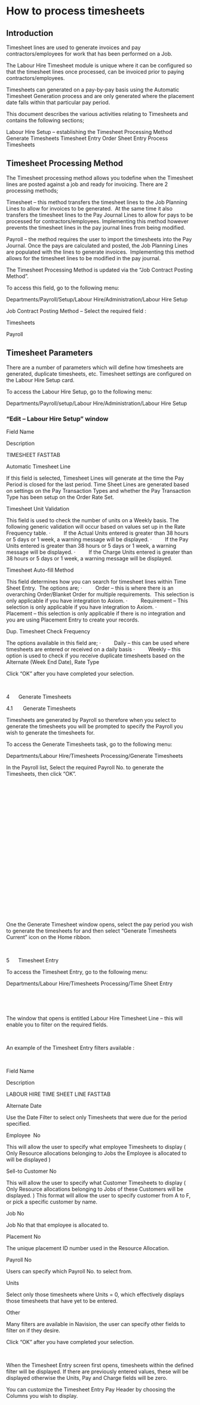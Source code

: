 # How to process timesheets

## Introduction

Timesheet lines are used to generate invoices and pay contractors/employees for work that
has been performed on a Job.

The Labour Hire Timesheet module is unique where it can be configured so that the timesheet
lines once processed, can be invoiced prior to paying contractors/employees.  

Timesheets can generated on a pay-by-pay basis using the Automatic Timesheet Generation
process and are only generated where the placement date falls within that particular 
pay period.  

This document describes the various activities relating to Timesheets and contains the
following sections;

Labour Hire Setup – establishing the Timesheet Processing Method
Generate Timesheets
Timesheet Entry 
 Order Sheet Entry
Process Timesheets         


## Timesheet Processing Method

The Timesheet processing method allows you todefine when the Timesheet lines are posted
against a job and ready for invoicing. There are 2 processing methods;

Timesheet – this method transfers the timesheet lines to the Job Planning Lines to allow
for invoices to be generated.  At the same time it also transfers the timesheet lines to
the Pay Journal Lines to allow for pays to be processed for contractors/employees. 
Implementing this method however prevents the timesheet lines in the pay journal lines 
from being modified.

Payroll – the method requires the user to import the timesheets into the Pay Journal. Once
the pays are calculated and posted, the Job Planning Lines are populated with the lines to
generate invoices.  Implementing this method allows for the timesheet lines to be modified
in the pay journal.  

The Timesheet Processing Method is updated via the “Job Contract Posting Method”.

To access this field, go to the following menu:

Departments/Payroll/Setup/Labour Hire/Administration/Labour Hire Setup

Job Contract Posting Method – Select the required field :

  Timesheets  

  Payroll       
  

## Timesheet Parameters

There are a number of parameters which will define how timesheets are generated, duplicate 
timesheets, etc. Timesheet settings are configured on the Labour Hire Setup card.

To access the Labour Hire Setup, go to the following menu:

Departments/Payroll/setup/Labour Hire/Administration/Labour Hire Setup

### “Edit – Labour Hire Setup” window

  
   
   Field Name
   
   
   Description
   
  
 
 
  
  TIMESHEET FASTTAB
  
 
 
  
  Automatic Timesheet Line
  
  
  If this field is selected, Timesheet Lines will
  generate at the time the Pay Period is closed for the last period.
  Time Sheet Lines are generated based on
  settings on the Pay Transaction Types and whether the Pay Transaction Type
  has been setup on the Order Rate Set.  
  
 
 
  
  Timesheet Unit Validation
  
  
  This field is used to check the number of units
  on a Weekly basis.
  The following generic validation will occur
  based on values set up in the Rate Frequency table.
  ·        
  If the Actual Units entered
  is greater than 38 hours or 5 days or 1 week, a warning message will be
  displayed.
  ·        
  If the Pay Units entered is
  greater than 38 hours or 5 days or 1 week, a warning message will be
  displayed.
  ·        
  If the Charge Units entered
  is greater than 38 hours or 5 days or 1 week, a warning message will be displayed.
  
  
 
 
  
  Timesheet Auto-fill Method
  
  
  This field determines how you can search for
  timesheet lines within Time Sheet Entry. 
  The options are;
  ·        
  Order – this
  is where there is an overarching Order/Blanket Order for multiple
  requirements.  This selection is only
  applicable if you have integration to Axiom.
  ·        
  Requirement –
  This selection is only applicable if you have integration to Axiom.
  ·        
  Placement –
  this selection is only applicable if there is no integration and you are
  using Placement Entry to create your records. 
  
 
 
  
  Dup. Timesheet Check Frequency
  
  
  The options available in this field are;
  ·        
  Daily – this
  can be used where timesheets are entered or received on a daily basis
  ·        
  Weekly – this
  option is used to check if you receive duplicate timesheets based on the
  Alternate (Week End Date), Rate Type
  
 
 
  
  Click “OK” after
  you have completed your selection.
  
 


 

4     
Generate Timesheets

4.1      
Generate Timesheets

Timesheets are generated by Payroll so
therefore when you select to generate the timesheets you will be prompted to
specify the Payroll you wish to generate the timesheets for.

To access the Generate Timesheets task, go to
the following menu:

Departments/Labour Hire/Timesheets Processing/Generate
Timesheets 

In the Payroll list, Select the required
Payroll No. to generate the Timesheets, then click “OK”.




 
  
 
 
  
  
 


 

 

 

 

 

 

 

 

 

 

 

 



One the Generate Timesheet window opens, select the pay
period you wish to generate the timesheets for and then select “Generate Timesheets Current”
icon on the Home ribbon.  

 

5     
Timesheet Entry

To access the Timesheet Entry, go to the
following menu:

Departments/Labour Hire/Timesheets
Processing/Time Sheet Entry

 



 

The window that
opens is entitled Labour Hire Timesheet Line – this will enable you to filter
on the required fields.

 

An example of the
Timesheet Entry filters available :

 


 
  
   
   Field Name
   
   
   Description
   
  
 
 
  
  LABOUR HIRE TIME SHEET LINE FASTTAB
  
 
 
  
  Alternate Date
  
  
  Use the Date Filter to select only Timesheets
  that were due for the period specified.
  
 
 
  
  Employee 
  No
  
  
  This will allow the user to specify what
  employee Timesheets to display ( Only Resource allocations belonging to Jobs
  the Employee is allocated to will be displayed )
  
 
 
  
  Sell-to Customer No
  
  
  This will allow the user to specify what
  Customer Timesheets to display ( Only Resource allocations belonging to Jobs
  of these Customers will be displayed. ) This format will allow the user to
  specify customer from A to F, or pick a specific customer by name.
  
 
 
  
  Job No
  
  
  Job No that that employee is allocated to.
  
 
 
  
  Placement No
  
  
  The unique placement ID number used in the
  Resource Allocation.
  
 
 
  
  Payroll No
  
  
  Users can specify which Payroll No. to select
  from.
  
 
 
  
  Units
  
  
  Select only those timesheets where Units = 0,
  which effectively displays those timesheets that have yet to be entered. 
  
 
 
  
  Other
  
  
  Many filters are available in Navision, the
  user can specify other fields to filter on if they desire.  
  
 
 
  
  Click “OK” after
  you have completed your selection.
  
 


 

When the Timesheet
Entry screen first opens, timesheets within the defined filter will be
displayed. If there are previously entered values, these will be displayed
otherwise the Units, Pay and Charge fields will be zero.

You can customize the
Timesheet Entry Pay Header by choosing the Columns you wish to display.  

 

 

 

 

 

 

 

 

Select from the
available columns, then press “Add” this will
transfer to the ‘Show columns in this order’. 

Once you have
completed your selection, click ‘OK’ to be
returned to the main Timesheet Entry Screen.

 

 

 

 

 

 

 

 

 




 
  
   
   Field Name
   
   
   Description
   
  
 
 
  
  Employee Number
  
  
  Employee Number.
  
 
 
  
  Placement ID
  
  
  The unique placement ID number used in the
  Resource Allocation.
  
 
 
  
  Job No
  
  
  Job No. that the employee is allocated to.
  
 
 
  
  Job Task No
  
  
  Relates to the Requirement and is created with
  a position and how many employees are required.
  
 
 
  
  Customer Name
  
  
  Name of customer who owns this Job employee
  working on.
  
 
 
  
  Employee Name
  
  
  Displays the Employee Name.
  
 
 
  
  W/E Date
  
  
  This will be the week ending date for this
  transaction.
  
 
 
  
  Rate Type
  
  
  Rate Type used. Will default to whatever is set
  up in the Rate set.
  
 
 
  
  Frequency
  
  
  Depending on the Rate Set, this will be the
  Rate Frequency that has been defined. Valid rates are Hour/Day/Week/Month.
  
 
 
  
  Total Actual Units
  
  
  This will be the total number of Actual Units
  and will be dependent on how the rate set is defined – if the Rate Set is in
  hours this will be Hours, if the Rate Set is in Days this will be in days,
  etc.
  
 
 
  
  Pay Units
  
  
  This will be the total number of Units to be
  paid to the employee and will be dependent on how the rate set is defined –
  if the Rate Set is in hours this will be in hours, if the Rate Set is in Days
  this will be days, etc. Pay Units will default from the figure entered in
  Actual units and the same units per day rules apply.
  
 
 
  
  Pay Monday Units, Pay Tuesday Units…Pay Sunday
  Units
  
  
  There will be a field for each day of the week.
  This will record the actual pay for each day. These values default from the
  Actual per day amounts.
  
 
 
  
  Total Charge Units
  
  
  This will default from the Pay Units, however
  the user can change it.
  
 
 
  
  Pay Rate
  
  
  Rate at which the Employee is paid for this
  Job.
  
 
 
  
  Pay Amount
  
  
  This will be calculated as Units * the Pay
  Rate.
  
 
 
  
  Charge Rate
  
  
  Rate at which the Client is charged for this
  Job. 
  
 


5.1      
Entering or Adding Another Timesheet Line

A user can add a new line by positioning the
cursor on the Employee ‘No’ and selecting “Copy Employee” icon from the Home ribbon.



 

Depending on the sorting
sequence of the Time Sheet Entry table, the new line will appear at the bottom
of the screen.

5.2      
Customer Specific Fields

Customer Specific Fields is designed to allow you to capture
other information which can be reported back to a client on an invoice. 

 

The Customer Specific
Fields icon is available for selection on the Navigate ribbon in Time Sheet
Entry.




 
  
 
 
  
  
 


 

 

 

 



The Customer Specific Fields screen shows the
10 user Defined fields as seen on customer and contractor records.

Only those fields marked as being mandatory
by the customer data is being entered for will be available to enter data into.
These particular fields will also display the label used by the relevant
customer.

If information has been entered on the
Payroll Employee card, then this will default into the data entry screen.

This screen will be launched automatically
once units have been entered if this customer has specified that certain fields
are mandatory during data entry.




 
  
 
 
  
  
 


 

 

 

 

 

 

 

 

 

 

 

 



5.3      
Purchase Order Budgets

Purchase Order Budgets is designed to allow you to manage
Purchase Orders for a client. 

 

The Purchase Order
Budgets icon is available for selection on the Navigate ribbon in Time Sheet
Entry.




 
  
 
 
  
  
 


 

 



To access the Labour Hire Setup task, go to
the following menu:

 

The Purchase Order Budgets screen shows
Purchase Order Number, Purchase Order Date, Customer Number and Name the
purchase order belongs to, Total Value of Purchase Order and remaining value
left on the purchase order.

If there is a purchase order set up for this
customer then entry into this screen will be mandatory. If this contractor/employee
has been assigned to a purchase order that has enough dollars left to cover the
charge amount of this transaction, then the screen will not be launched,
otherwise if the value of this transaction exceeds the value of the purchase
order then a warning message will appear. 





 
  
 
 
  
  
 


 

 

 

 

 

 

 

 

 

 



5.3.1    
“Edit – Budget Pop Up Box” window


 
  
   
   Field Name
   
   
   Description
   
  
 
 
  
  PURCHASE ORDER BUDGET FASTTAB
  
 
 
  
  Employee Name
  
  
  This field will display the Employee’s Name.
  
 
 
  
  Purchase Order Budget No.
  
  
  This field will display the Purchase Order Budget No.
  
 
 
  
  Start Date 
  
  
  This field will display the Start Date of the Purchase
  Order Budget.
  
 
 
  
  End Date
  
  
  This field will display the End Date of the Purchase Order
  Budget.
  
 
 
  
  Customer No.
  
  
  This field will display the Customer No. of the Purchase
  Order Budget.
  
 
 
  
  Customer Name
  
  
  This field will display the Customer Name.
  
 
 
  
  Budgeted Value
  
  
  This field will display the Budgeted Value of the Purchase
  Order Budget.
  
 
 
  
  Amount Remaining
  
  
  This field will display the Amount Remaining of the
  Purchase Order Budget.
  
 


 

5.4      
Show Missing Timesheets

The Show Missing Timesheets function is designed to allow
you to manage missing timesheets for the Payroll. 

 

 

 

 

 





 

5.4.1    
“Edit – Missing Timesheets” window


 
  
   
   Field Name
   
   
   Description
   
  
 
 
  
  DETAILS FASTTAB
  
 
 
  
  E-Mail Message
  
  
  This field is used to identify a template message for
  Timesheet reminders can be issued.
  
 
 
  
  Select
  
  
  You can nominate individual lines so that Timesheet
  reminders can be issued.
   
  There are “Select All” and “Deselect All” icons available
  on the Home ribbon to assist you in selecting the records.
  
 
 
  
  Employee No.
  
  
  This field is the Employee’s No.
  
 
 
  
  Employee Name
  
  
  This field is the Employee’s Name
  
 
 
  
  Placement No.
  
  
  This field is the Placement No. 
  
 
 
  
  Week Ending Date
  
  
  This field is the Week Ending Date of the missing
  Timesheet.
  
 
 
  
  E-Mail
  
  
  This field is the Employee’s E-Mail address where the
  Timesheet reminder will be sent to.
  
 
 
  
  Phone No.
  
  
  This field is the Employee’s Phone No. in case they
  haven’t provided an E-Mail address.
  
 
 
  
  Timesheet Expected
  
  
  This field will be selected if there is a Timesheet
  Expected.
  
 
 
  
  Timesheet Submitted
  
  
  This field will default to “No” until such time that the
  Timesheet has been submitted.
  
 
 
  
  Click “OK” after
  you have completed your selection.
  
 


 

5.5      
Totals Summary Report

The Total Summary Report will provide you
with a summary of the hours which have been entered for the timesheets and is
available on the Actions ribbon of the Time Sheet Entry page.  



 

 



 

There are a number of different filters that can be applied
to produce a report with filtered information. 
An explanation of the filters shown in the screenshot is provided below.  To produce a report with unfiltered
information, it is recommended that the fields on the FastTabs are left
blank.  

5.5.1    
“Edit – Totals – Time Sheet Line Summ.” window


 
  
   
   Field Name
   
   
   Description
   
  
 
 
  
  PAY
  TRANSACTION TYPE FASTTAB
  
  
 
 
  
  Accumulation Type
  
  
  This field is used to filter the report information by
  Accumulation Type.
  
 
 
  
  LABOUR HIRE TIME SHEET LINE FASTTAB
  
 
 
  
  Employee No.
  
  
  This field is used to filter the report information by
  Employee No.
  
 


 



5.6      
Timesheet Report

The Timesheet Report is used to verify the
Pay and Charge Rates for each of the Time Sheet lines and is available on the
Actions ribbon of the Time Sheet Entry page.



 

 



 

There are a number of different filters that can be applied
to produce a report with filtered information. 
An explanation of the filters shown in the screenshot is provided
below.  To produce a report with
unfiltered information, it is recommended that the fields on the FastTabs are
left blank.  

5.6.1    
“Edit – Totals – Time Sheet Line Summ.” window


 
  
   
   Field Name
   
   
   Description
   
  
 
 
  
  LABOUR HIRE TIME SHEET LINE FASTTAB
  
 
 
  
  Employee No.
  
  
  This field is used to filter the report information by
  Employee No.
  
 


 



5.7      
Process Timesheets

Once timesheets have been entered and verified, the next
step is to process the timesheets.  

 

The “Process Timesheets” function is used when the Timesheet
Processing Method is set to “Timesheets” as described in section 2
- Timesheet Processing Method
of this document.

 

To access Process Timesheets, go to the
following menu:

Departments/Labour Hire/Timesheets
Processing/Process Timesheets

 



 

There are a number of different filters that can be applied
to process the timesheets.  An
explanation of the filters shown in the screenshot is provided below.  To process all timesheet information, it is
recommended that the fields on the FastTabs are left blank.  

 

5.7.1    
“Edit – Process Timesheets” window


 
  
   
   Field Name
   
   
   Description
   
  
 
 
  
  LABOUR HIRE
  TIME SHEET LINE FASTTAB
  
  
 
 
  
  Employee No.
  
  
  This field is used to filter processed timesheets by
  Employee No.
  
 
 
  
  Job No.
  
  
  This field is used to filter processed timesheets by Job
  No.
  
 
 
  
  Department Code (Global Dimension 1)
  
  
  This field is used to filter processed timesheets by
  Dimension 1.
  
 
 
  
  Project Code (Global Dimension 2)
  
  
  This field is used to filter processed timesheets by
  Dimension 2.
  
 
 
  
  Branch Code
  
  
  This field is used to filter processed timesheets by
  Branch Code.
  
 
 
  
  Division Code
  
  
  This field is used to filter processed timesheets by
  Division Code.
  
 
 
  
  Placement No.
  
  
  This field is used to filter processed timesheets by
  Placement No.
  
 
 
  
  Sell-to Customer No.
  
  
  This field is used to filter processed timesheets by
  Sell-to Customer No.
  
 
 
  
  Alternate Date
  
  
  This field is used to filter processed timesheets by Alternate
  Date.
  
 
 
  
  Click “OK” when you have completed your selection to process timesheet lines.
  
 


This process sends the timesheet
transaction to both the Jobs module and the Payroll module. The Job Ledger
Entry records now await processing into Invoices and the Pay Journal Lines now
await processing as payments to contractors.

 

6     
Order Sheet Entry

Order Sheet Entry allows you to enter
timesheets in by Job No.  Users will
manually enter the timesheets in by Job No.

To access the Order Sheet Entry, go to the
following menu:

Departments/Labour Hire/Timesheets
Processing/Order Sheet Entry

 



 

6.1.1    
“Edit – Time Sheet Order” window

 


 
  
   
   Field Name
   
   
   Description
   
  
 
 
  
  Payroll No.
  
  
  This field will default to the Payroll No. you
  select when you initially access this page.
  
 
 
  
  Job No.
  
  
  This field is the Job No. which is used to
  filter the information in this screen. Click on the “ArrowDown”
  to select a Job No. or otherwise key this information.
  
 
 
  
  Customer Name
  
  
  This field displays the Customer Name linked to
  the Job No. you select.
  
 
 
  
  Alternate Date
  
  
  This field displays the “Alternate Date” or
  “Week Ending Date”.  Click on the “ArrowDown” button to select a date.
  
 
 
  
  Time Sheet Total Hours
  
  
  This field displays the Total Hours for the
  Timesheet.
  
 
 
  
  Display Sequence
  
  
  This field displays how the data will be displayed
  in the page.  
  The options available are;
  ·        
  As Entered
  ·        
  Employee No.
  
 
 
  
  Job No.
  
  
  You enter the Job No. into this field or click
  on the “ArrowDown” button to select the Job No. from the Job List.
  
 
 
  
  Job Task No.
  
  
  The Job Task No. should default from the Job No.
  you will have selected in the Job No. field.
  
 
 
  
  Work Date
  
  
  If you are recording hours on a daily basis you
  can update the Work Date field to reflect the date that the transaction
  relates to.
  
 
 
  
  Alternate Date
  
  
  If the Timesheet relates to a prior period, you
  can enter in the Alternate Date/Week Ending Date specific to the timesheet.
  
 
 
  
  Transaction Type Code
  
  
  Enter in the Transaction Type code for the Rate
  Type.
  
 
 
  
  Units
  
  
  Enter in the no. of Units for the transactional
  line.
  
 
 
  
  Click “OK” after
  you have completed your selection.
  
 


 

 

 

 

 

 

 

 

6.2      
Pro-Forma Timesheet Report

The Pro-Forma Timesheet Report will provide
you with a summary of the hours which have been entered for the timesheets and
is available on the Actions ribbon of the Time Sheet Entry page.  

 

 

 



 

There are a number of different filters that can be applied
to produce a report with filtered information. 
An explanation of the filters shown in the screenshot is provided
below.  To produce a report with
unfiltered information, it is recommended that the fields on the FastTabs are
left blank.  

6.2.1    
“Edit – Pro-Forma Time Sheet” window


 
  
   
   Field Name
   
   
   Description
   
  
 
 
  
  LABOUR HIRE TIME SHEET LINE FASTTAB
  
 
 
  
  Job No.
  
  
  This field is used to filter the report information by Job
  No.
  
 
 
  
  Employee No.
  
  
  This field is used to filter the report information by
  Employee No.
  
 


 

6.3      
Process Timesheets

Once timesheets have been entered and verified, the next
step is to process the timesheets.  

 

Processing of these timesheets is performed within the Pay
Journal and will be discussed in the Payroll Processing document.

